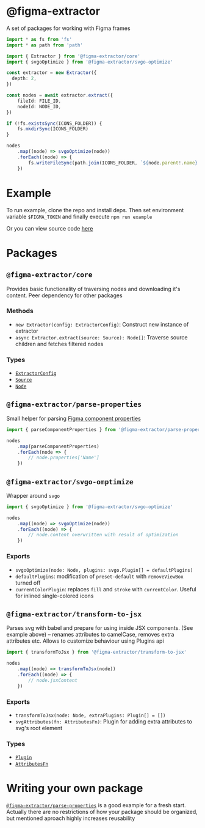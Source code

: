 # @figma-extractor

A set of packages for working with Figma frames

```ts
import * as fs from 'fs'
import * as path from 'path'

import { Extractor } from '@figma-extractor/core'
import { svgoOptimize } from '@figma-extractor/svgo-optimize'

const extractor = new Extractor({
  depth: 2,
})

const nodes = await extractor.extract({
    fileId: FILE_ID,
    nodeId: NODE_ID,
})

if (!fs.existsSync(ICONS_FOLDER)) {
    fs.mkdirSync(ICONS_FOLDER)
}

nodes
    .map((node) => svgoOptimize(node))
    .forEach((node) => {
        fs.writeFileSync(path.join(ICONS_FOLDER, `${node.parent!.name}.svg`), node.content)
    })
```

# Example

To run example, clone the repo and install deps. Then set environment variable `$FIGMA_TOKEN` and finally execute `npm run example`

Or you can view source code [here](example/index.ts)

# Packages

## `@figma-extractor/core`

Provides basic functionality of traversing nodes and downloading it's content. Peer dependency for other packages

### Methods

- `new Extractor(config: ExtractorConfig)`: Construct new instance of extractor
- `async Extractor.extract(source: Source): Node[]`: Traverse source children and fetches filtered nodes

### Types

- [`ExtractorConfig`](packages/core/src/types.ts#L12)
- [`Source`](packages/core/src/types.ts#L36)
- [`Node`](packages/core/src/types.ts#L8)


## `@figma-extractor/parse-properties`

Small helper for parsing [Figma component properties](https://help.figma.com/hc/en-us/articles/5579474826519-Create-and-use-component-properties)

```ts
import { parseComponentProperties } from '@figma-extractor/parse-properties'

nodes
    .map(parseComponentProperties)
    .forEach(node => {
        // node.properties['Name']
    })
```

## `@figma-extractor/svgo-omptimize`

Wrapper around `svgo`

```ts
import { svgoOptimize } from '@figma-extractor/svgo-optimize'

nodes
    .map((node) => svgoOptimize(node))
    .forEach((node) => {
        // node.content overwritten with result of optimization
    })
```

### Exports

- `svgoOptimize(node: Node, plugins: svgo.Plugin[] = defaultPlugins)`
- `defaultPlugins`: modification of `preset-default` with `removeViewBox` turned off
- `currentColorPlugin`: replaces `fill` and `stroke` with `currentColor`. Useful for inlined single-colored icons 

## `@figma-extractor/transform-to-jsx`

Parses svg with babel and prepare for using inside JSX components. (See example above) – renames attributes to camelCase, removes extra attributes etc. Allows to customize behaviour using Plugins api

```ts
import { transformToJsx } from '@figma-extractor/transform-to-jsx'

nodes
    .map((node) => transformToJsx(node))
    .forEach((node) => {
        // node.jsxContent
    })
```

### Exports

- `transformToJsx(node: Node, extraPlugins: Plugin[] = [])`
- `svgAttributes(fn: AttributesFn)`: Plugin for adding extra attributes to svg's root element

### Types

- [`Plugin`](packages/transform-to-jsx/src/types.ts#11)
- [`AttributesFn`](packages/transform-to-jsx/src/svgAttributesPlugin.ts#L7)

# Writing your own package

[`@figma-extractor/parse-properties`](packages/parse-properties/) is a good example for a fresh start. Actually there are no restrictions of how your package should be organized, but mentioned aproach highly increases reusability